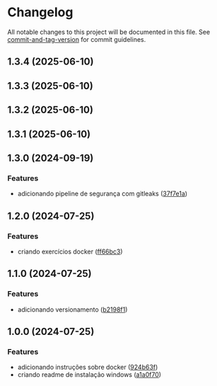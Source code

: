 # Changelog

All notable changes to this project will be documented in this file. See [commit-and-tag-version](https://github.com/absolute-version/commit-and-tag-version) for commit guidelines.

## 1.3.4 (2025-06-10)

## 1.3.3 (2025-06-10)

## 1.3.2 (2025-06-10)

## 1.3.1 (2025-06-10)

## 1.3.0 (2024-09-19)


### Features

* adicionando pipeline de segurança com gitleaks ([37f7e1a](https://github.com/toolbox-playground/docker-exemplo-basico/commit/37f7e1aafe3b79fb8e480d500152cc9f22224bbb))

## 1.2.0 (2024-07-25)


### Features

* criando exercícios docker ([ff66bc3](https://github.com/toolbox-playground/docker-exemplo-basico/commit/ff66bc3aa7badbe9057401e5309c0972566b6648))

## 1.1.0 (2024-07-25)


### Features

* adicionando versionamento ([b2198f1](https://github.com/toolbox-playground/docker-exemplo-basico/commit/b2198f16f7b05908e94502cdc77add9426a52d83))

## 1.0.0 (2024-07-25)


### Features

* adicionando instruções sobre docker ([924b63f](https://github.com/toolbox-playground/docker-exemplo-basico/commit/924b63f7cd77cb86ef7f6cc0c8f17e41c7d170b7))
* criando readme de instalação windows ([a1a0f70](https://github.com/toolbox-playground/docker-exemplo-basico/commit/a1a0f70146b96a4cf8fb7127190c4a064f876d7e))
